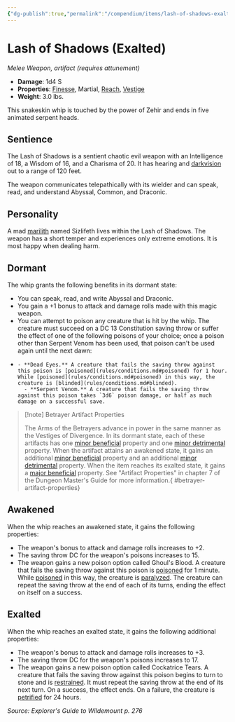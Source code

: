 ```yaml
---
{"dg-publish":true,"permalink":"/compendium/items/lash-of-shadows-exalted-egw/","tags":["compendium/src/5e/egw","item/attunement/required","item/property/finesse","item/property/martial","item/property/reach","item/property/vestige","item/rarity/artifact","item/weapon/martial/melee"]}
---
```


# Lash of Shadows (Exalted)
*Melee Weapon, artifact (requires attunement)*  

- **Damage**: 1d4 S
- **Properties**: [Finesse](rules/item-properties.md#Finesse), Martial, [Reach](rules/item-properties.md#Reach), [Vestige](rules/item-properties.md#Vestige)
- **Weight**: 3.0 lbs.

This snakeskin whip is touched by the power of Zehir and ends in five animated serpent heads.

## Sentience

The Lash of Shadows is a sentient chaotic evil weapon with an Intelligence of 18, a Wisdom of 16, and a Charisma of 20. It has hearing and [darkvision](rules/senses.md#darkvision) out to a range of 120 feet.

The weapon communicates telepathically with its wielder and can speak, read, and understand Abyssal, Common, and Draconic.

## Personality

A mad [marilith](compendium/bestiary/fiend/marilith.md) named Sizlifeth lives within the Lash of Shadows. The weapon has a short temper and experiences only extreme emotions. It is most happy when dealing harm.

## Dormant

The whip grants the following benefits in its dormant state:

- You can speak, read, and write Abyssal and Draconic.  
- You gain a +1 bonus to attack and damage rolls made with this magic weapon.  
- You can attempt to poison any creature that is hit by the whip. The creature must succeed on a DC 13 Constitution saving throw or suffer the effect of one of the following poisons of your choice; once a poison other than Serpent Venom has been used, that poison can't be used again until the next dawn:  
-     - **Dead Eyes.** A creature that fails the saving throw against this poison is [poisoned](rules/conditions.md#poisoned) for 1 hour. While [poisoned](rules/conditions.md#poisoned) in this way, the creature is [blinded](rules/conditions.md#blinded).    
        - **Serpent Venom.** A creature that fails the saving throw against this poison takes `3d6` poison damage, or half as much damage on a successful save.    

> [!note] Betrayer Artifact Properties
> 
> The Arms of the Betrayers advance in power in the same manner as the Vestiges of Divergence. In its dormant state, each of these artifacts has one [minor beneficial](compendium/tables/artifact-properties-minor-beneficial-properties.md) property and one [minor detrimental](compendium/tables/artifact-properties-minor-detrimental-properties.md) property. When the artifact attains an awakened state, it gains an additional [minor beneficial](compendium/tables/artifact-properties-minor-beneficial-properties.md) property and an additional [minor detrimental](compendium/tables/artifact-properties-minor-detrimental-properties.md) property. When the item reaches its exalted state, it gains a [major beneficial](compendium/tables/artifact-properties-major-beneficial-properties.md) property. See "Artifact Properties" in chapter 7 of the Dungeon Master's Guide for more information.{ #betrayer-artifact-properties}


## Awakened

When the whip reaches an awakened state, it gains the following properties:

- The weapon's bonus to attack and damage rolls increases to +2.  
- The saving throw DC for the weapon's poisons increases to 15.  
- The weapon gains a new poison option called Ghoul's Blood. A creature that fails the saving throw against this poison is [poisoned](rules/conditions.md#poisoned) for 1 minute. While [poisoned](rules/conditions.md#poisoned) in this way, the creature is [paralyzed](rules/conditions.md#paralyzed). The creature can repeat the saving throw at the end of each of its turns, ending the effect on itself on a success.  

## Exalted

When the whip reaches an exalted state, it gains the following additional properties:

- The weapon's bonus to attack and damage rolls increases to +3.  
- The saving throw DC for the weapon's poisons increases to 17.  
- The weapon gains a new poison option called Cockatrice Tears. A creature that fails the saving throw against this poison begins to turn to stone and is [restrained](rules/conditions.md#restrained). It must repeat the saving throw at the end of its next turn. On a success, the effect ends. On a failure, the creature is [petrified](rules/conditions.md#petrified) for 24 hours.  

*Source: Explorer's Guide to Wildemount p. 276*